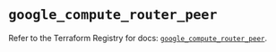 # `google_compute_router_peer`

Refer to the Terraform Registry for docs: [`google_compute_router_peer`](https://registry.terraform.io/providers/hashicorp/google/6.45.0/docs/resources/compute_router_peer).
